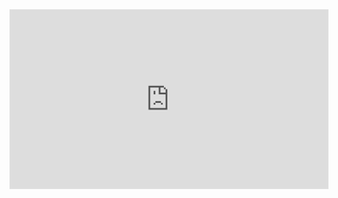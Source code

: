 <iframe width="560" height="315" src="https://www.youtube.com/embed/IyIAR65G-GQ?rel=0" frameborder="0" allow="autoplay; encrypted-media" allowfullscreen></iframe>